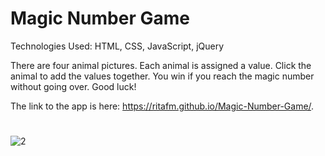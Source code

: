# Magic Number Game
Technologies Used: HTML, CSS, JavaScript, jQuery  

There are four animal pictures.  Each animal is assigned a value. Click the animal to add the values together. You win if you reach the magic number without going over. Good luck!  
  
The link to the app is here: https://ritafm.github.io/Magic-Number-Game/.    

#
![2](https://user-images.githubusercontent.com/48167135/69905820-426d2180-136e-11ea-879d-21741e62688d.jpg)


